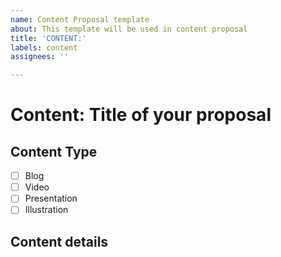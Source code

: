 ```yaml
---
name: Content Proposal template
about: This template will be used in content proposal
title: 'CONTENT:'
labels: content
assignees: ''

---
```


# Content: Title of your proposal

## Content Type
- [ ] Blog
- [ ] Video
- [ ] Presentation
- [ ] Illustration

## Content details
